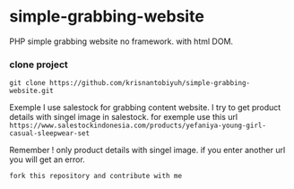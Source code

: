 # simple-grabbing-website
PHP simple grabbing website no framework. with html DOM.

### clone project

`git clone https://github.com/krisnantobiyuh/simple-grabbing-website.git`

Exemple I use salestock for grabbing content website. I try to get product details with singel image in salestock.
for exemple use this url `https://www.salestockindonesia.com/products/yefaniya-young-girl-casual-sleepwear-set`

Remember ! only product details with singel image. if you enter another url you will get an error.

```fork this repository and contribute with me ```
